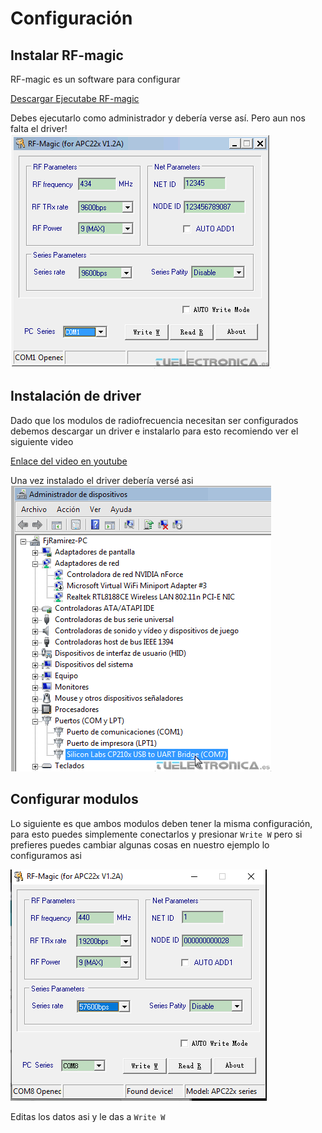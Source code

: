 # Configuración

## Instalar RF-magic 
RF-magic es un software para configurar

[Descargar Ejecutabe RF-magic](https://www.dfrobot.com/image/data/TEL0005/rfmagic.rar)

Debes ejecutarlo como administrador y debería verse así. Pero aun nos falta el driver!
![rf-magic](./img/rf-magic.gif)

## Instalación de driver
Dado que los modulos de radiofrecuencia necesitan ser configurados debemos descargar un driver e instalarlo para esto recomiendo ver el siguiente video

[Enlace del video en youtube](https://youtu.be/r_eMEXvt0v0?si=nLZbkMw5FuaPBv4E)

Una vez instalado el driver debería versé asi
![rf-magic](./img/dispositivos.gif)

## Configurar modulos

Lo siguiente es que ambos modulos deben tener la misma configuración, para esto puedes simplemente conectarlos y presionar `Write W` pero si prefieres puedes cambiar algunas cosas en nuestro ejemplo lo configuramos asi

![configuracion](./img/rf-magic-config.png)

Editas los datos asi y le das a `Write W`